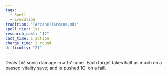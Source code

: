 ```yaml
---  
tags:  
  - Spell  
  - Evocation  
tradition: "[Arcane](Arcane.md)"  
spell_tier: 1st  
research_cost: "12"  
cast_time: 1 action  
charge_time: 1 round  
difficulty: "21"  
---  
```

Deals `2d8` sonic damage in a 15' cone. Each target takes half as much on a passed vitality save; and is pushed 10' on a fail.